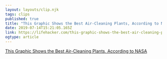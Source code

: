 ```yaml
---
layout: layouts/clip.njk 
tags: clips 
published: true 
title: "This Graphic Shows the Best Air-Cleaning Plants, According to NASA" 
date: 2019-07-14T15:21:05.165Z 
link: https://lifehacker.com/this-graphic-shows-the-best-air-cleaning-plants-accord-1705307836 
ogtype: article 
---
```

[This Graphic Shows the Best Air-Cleaning Plants, According to NASA](https://lifehacker.com/this-graphic-shows-the-best-air-cleaning-plants-accord-1705307836) 
